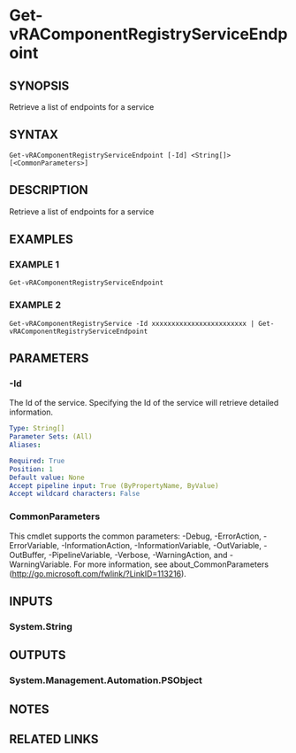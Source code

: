 # Get-vRAComponentRegistryServiceEndpoint

## SYNOPSIS
Retrieve a list of endpoints for a service

## SYNTAX

```
Get-vRAComponentRegistryServiceEndpoint [-Id] <String[]> [<CommonParameters>]
```

## DESCRIPTION
Retrieve a list of endpoints for a service

## EXAMPLES

### EXAMPLE 1
```
Get-vRAComponentRegistryServiceEndpoint
```

### EXAMPLE 2
```
Get-vRAComponentRegistryService -Id xxxxxxxxxxxxxxxxxxxxxxxx | Get-vRAComponentRegistryServiceEndpoint
```

## PARAMETERS

### -Id
The Id of the service.
Specifying the Id of the service will retrieve detailed information.

```yaml
Type: String[]
Parameter Sets: (All)
Aliases:

Required: True
Position: 1
Default value: None
Accept pipeline input: True (ByPropertyName, ByValue)
Accept wildcard characters: False
```

### CommonParameters
This cmdlet supports the common parameters: -Debug, -ErrorAction, -ErrorVariable, -InformationAction, -InformationVariable, -OutVariable, -OutBuffer, -PipelineVariable, -Verbose, -WarningAction, and -WarningVariable.
For more information, see about_CommonParameters (http://go.microsoft.com/fwlink/?LinkID=113216).

## INPUTS

### System.String

## OUTPUTS

### System.Management.Automation.PSObject

## NOTES

## RELATED LINKS
